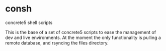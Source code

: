 consh
=====

concrete5 shell scripts

This is the base of a set of concrete5 scripts to ease the management of dev and live environments. At the moment the only functionality is pulling a remote database, and rsyncing the files directory.
